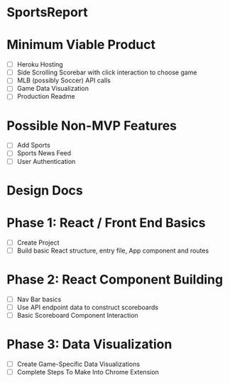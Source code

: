 # SportsReport


# Minimum Viable Product

- [ ] Heroku Hosting
- [ ] Side Scrolling Scorebar with click interaction to choose game
- [ ] MLB (possibly Soccer) API calls
- [ ] Game Data Visualization
- [ ] Production Readme

# Possible Non-MVP Features

- [ ] Add Sports
- [ ] Sports News Feed
- [ ] User Authentication

# Design Docs


# Phase 1: React / Front End Basics

- [ ] Create Project
- [ ] Build basic React structure, entry file, App component and routes

# Phase 2: React Component Building

- [ ] Nav Bar basics
- [ ] Use API endpoint data to construct scoreboards
- [ ] Basic Scoreboard Component Interaction

# Phase 3: Data Visualization

- [ ] Create Game-Specific Data Visualizations
- [ ] Complete Steps To Make Into Chrome Extension 